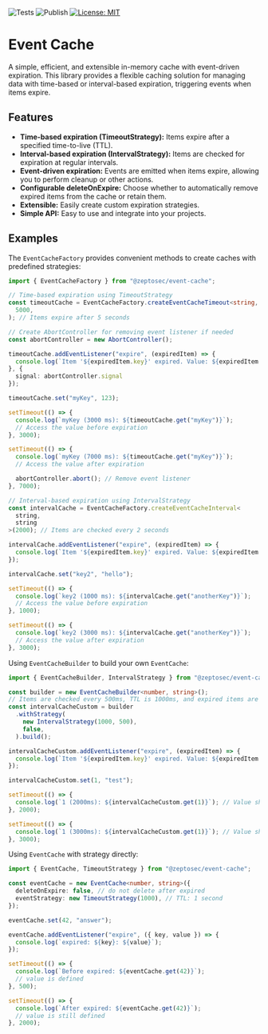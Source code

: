 ![Tests](https://github.com/zeptosec/event-cache/actions/workflows/test.yml/badge.svg)
![Publish](https://github.com/zeptosec/event-cache/actions/workflows/publish.yml/badge.svg)
[![License: MIT](https://img.shields.io/badge/License-MIT-yellow.svg)](/LICENSE)

# Event Cache

A simple, efficient, and extensible in-memory cache with event-driven
expiration. This library provides a flexible caching solution for managing data
with time-based or interval-based expiration, triggering events when items
expire.

## Features

- **Time-based expiration (TimeoutStrategy):** Items expire after a specified
  time-to-live (TTL).
- **Interval-based expiration (IntervalStrategy):** Items are checked for
  expiration at regular intervals.
- **Event-driven expiration:** Events are emitted when items expire, allowing
  you to perform cleanup or other actions.
- **Configurable deleteOnExpire:** Choose whether to automatically remove
  expired items from the cache or retain them.
- **Extensible:** Easily create custom expiration strategies.
- **Simple API:** Easy to use and integrate into your projects.

## Examples

The `EventCacheFactory` provides convenient methods to create caches with
predefined strategies:

```ts
import { EventCacheFactory } from "@zeptosec/event-cache";

// Time-based expiration using TimeoutStrategy
const timeoutCache = EventCacheFactory.createEventCacheTimeout<string, number>(
  5000,
); // Items expire after 5 seconds

// Create AbortController for removing event listener if needed
const abortController = new AbortController();

timeoutCache.addEventListener("expire", (expiredItem) => {
  console.log(`Item '${expiredItem.key}' expired. Value: ${expiredItem.value}`);
}, {
  signal: abortController.signal
});

timeoutCache.set("myKey", 123);

setTimeout(() => {
  console.log(`myKey (3000 ms): ${timeoutCache.get("myKey")}`);
  // Access the value before expiration
}, 3000);

setTimeout(() => {
  console.log(`myKey (7000 ms): ${timeoutCache.get("myKey")}`);
  // Access the value after expiration

  abortController.abort(); // Remove event listener
}, 7000);

// Interval-based expiration using IntervalStrategy
const intervalCache = EventCacheFactory.createEventCacheInterval<
  string,
  string
>(2000); // Items are checked every 2 seconds

intervalCache.addEventListener("expire", (expiredItem) => {
  console.log(`Item '${expiredItem.key}' expired. Value: ${expiredItem.value}`);
});

intervalCache.set("key2", "hello");

setTimeout(() => {
  console.log(`key2 (1000 ms): ${intervalCache.get("anotherKey")}`);
  // Access the value before expiration
}, 1000);

setTimeout(() => {
  console.log(`key2 (3000 ms): ${intervalCache.get("anotherKey")}`);
  // Access the value after expiration
}, 3000);
```

Using `EventCacheBuilder` to build your own `EventCache`:

```ts
import { EventCacheBuilder, IntervalStrategy } from "@zeptosec/event-cache";

const builder = new EventCacheBuilder<number, string>();
// Items are checked every 500ms, TTL is 1000ms, and expired items are NOT deleted.
const intervalCacheCustom = builder
  .withStrategy(
    new IntervalStrategy(1000, 500),
    false,
  ).build();

intervalCacheCustom.addEventListener("expire", (expiredItem) => {
  console.log(`Item '${expiredItem.key}' expired. Value: ${expiredItem.value}`);
});

intervalCacheCustom.set(1, "test");

setTimeout(() => {
  console.log(`1 (2000ms): ${intervalCacheCustom.get(1)}`); // Value should still be present even after expiration.
}, 2000);

setTimeout(() => {
  console.log(`1 (3000ms): ${intervalCacheCustom.get(1)}`); // Value should still be present even after expiration.
}, 3000);
```

Using `EventCache` with strategy directly:

```ts
import { EventCache, TimeoutStrategy } from "@zeptosec/event-cache";

const eventCache = new EventCache<number, string>({
  deleteOnExpire: false, // do not delete after expired
  eventStrategy: new TimeoutStrategy(1000), // TTL: 1 second
});

eventCache.set(42, "answer");

eventCache.addEventListener("expire", ({ key, value }) => {
  console.log(`expired: ${key}: ${value}`);
});

setTimeout(() => {
  console.log(`Before expired: ${eventCache.get(42)}`);
  // value is defined
}, 500);

setTimeout(() => {
  console.log(`After expired: ${eventCache.get(42)}`);
  // value is still defined
}, 2000);
```
